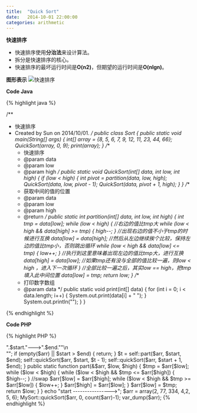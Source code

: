 ```yaml
---
title:  "Quick Sort"
date:   2014-10-01 22:00:00
categories: arithmetic
---
```


**快速排序**

* 快速排序使用**分治法**来设计算法。
* 拆分是快速排序的核心。
* 快速排序的最坏运行时间是**O(n2)**，但期望的运行时间是**O(nlgn)**。



**图形表示**
![快速排序](http://pic002.cnblogs.com/images/2012/401709/2012090309575126.png)

**Code Java**

{% highlight java %}

/**
 * 快速排序
 * Created by Sun on 2014/10/01.
 */
public class Sort {
    public static void main(String[] args) {
        int[] array = {8, 5, 6, 7, 9, 12, 11, 23, 44, 66};
        QuickSort(array, 0, 9);
        print(array);
    }
    /**
     * 快速排序
     * @param data
     * @param low
     * @param high
     */
    public static void QuickSort(int[] data, int low, int high) {
        if (low < high) {
            int pivot = partition(data, low, high);
            QuickSort(data, low, pivot - 1);
            QuickSort(data, pivot + 1, high);
        }
    }
    /**
     * 获取中间的值的位置
     * @param data
     * @param low
     * @param high
     * @return
     */
    public static int partition(int[] data, int low, int high) {
        int tmp = data[low];
        while (low < high) {
            //右边的值比tmp大
            while (low < high && data[high] >= tmp) {
                high--;
            }
            //出现右边的值不小于tmp的时候进行互换
            data[low] = data[high];
            //然后从左边继续挨个比较，保持左边的值比tmp小，否则跳出循环
            while (low < high && data[low] <= tmp) {
                low++;
            }
            //执行到这里意味着出现左边的值比tmp大，进行互换
            data[high] = data[low];
            //如果tmp还有没与全部的值比较一遍，则low < high ，进入下一次循环
        }
        //全部比较一遍之后，其实low == high，把tmp填入此中间位置
        data[low] = tmp;
        return low;
    }
    /**
     * 打印数字数组
     * @param data
     */
    public static void print(int[] data) {
        for (int i = 0; i < data.length; i++) {
            System.out.print(data[i] + "  ");
        }
        System.out.println("");
    }
}

{% endhighlight %}

**Code PHP**

{% highlight PHP %}

<?php

/**
 * Created by IntelliJ IDEA.
 * User: Sun
 * Date: 2015/11/12
 * Time: 16:12
 */
class MySort
{
    /**
     * 先来个快速排序
     * @param $arr
     * @param $Start
     * @param $end
     * @return mixed
     */
    public static function quickSort(&$arr, $start, $end)
    {
        echo "---->".$start."--->".$end.""\n<br>"";
        if (empty($arr) || $start > $end) {
            return;
        }
        $t = self::part($arr, $start, $end);
        self::quickSort($arr, $start, $t - 1);
        self::quickSort($arr, $start + 1, $end);
    }
    public static function part(&$arr, $low, $high)
    {
        $tmp = $arr[$low];
        while ($low < $high) {
            while ($low < $high && $tmp <= $arr[$high]) {
                $high--;
            }
            //swap
            $arr[$low] = $arr[$high];
            while ($low < $high && $tmp >= $arr[$low]) {
                $low++;
            }
            $arr[$high] = $arr[$low];
        }
        $arr[$low] = $tmp;
        return $low;
    }
}

echo "start ---------------->";
$arr = array(2, 77, 334, 4,2, 5, 6);

MySort::quickSort($arr, 0, count($arr)-1);
var_dump($arr);

{% endhighlight %}
